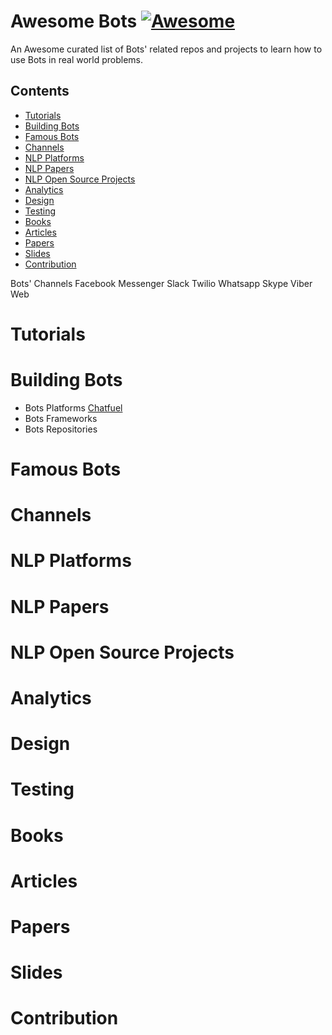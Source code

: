 # Awesome Bots [![Awesome](https://cdn.rawgit.com/sindresorhus/awesome/d7305f38d29fed78fa85652e3a63e154dd8e8829/media/badge.svg)](https://github.com/sindresorhus/awesome)

An Awesome curated list of Bots' related repos and projects to learn how to use Bots in real world problems. 

## Contents

- [Tutorials](#tutorials)
- [Building Bots](#building-bots)
- [Famous Bots](#famous-bots)
- [Channels](#channels)
- [NLP Platforms](#nlp-platforms)
- [NLP Papers](#nlp-papers)
- [NLP Open Source Projects](#nlp-open-source-projects)
- [Analytics](#analytics)
- [Design](#design)
- [Testing](#testing)
- [Books](#books)
- [Articles](#articles)
- [Papers](#papers)
- [Slides](#slides)
- [Contribution](#contribution)

Bots' Channels 
Facebook Messenger
Slack
Twilio
Whatsapp
Skype
Viber
Web



# Tutorials
# Building Bots
- Bots Platforms
[Chatfuel]()
- Bots Frameworks
- Bots Repositories

# Famous Bots

# Channels

# NLP Platforms

# NLP Papers

# NLP Open Source Projects

# Analytics

# Design

# Testing

# Books

# Articles

# Papers

# Slides

# Contribution
